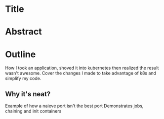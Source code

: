 # Title

# Abstract

# Outline
How I took an application, shoved it into kubernetes then realized the result wasn't awesome. Cover the changes I made to take advantage of k8s and simplify my code.

## Why it's neat?
Example of how a naieve port isn't the best port
Demonstrates jobs, chaining and init containers